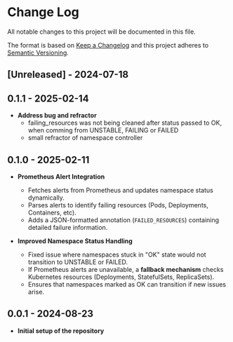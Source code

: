 # Change Log
All notable changes to this project will be documented in this file.
 
The format is based on [Keep a Changelog](http://keepachangelog.com/)
and this project adheres to [Semantic Versioning](http://semver.org/).


## [Unreleased] - 2024-07-18

## 0.1.1 - 2025-02-14

- **Address bug and refractor** 
  - failing_resources was not being cleaned after status passed to OK, when comming from UNSTABLE, FAILING or FAILED
  - small refractor of namespace controller

## 0.1.0 - 2025-02-11

- **Prometheus Alert Integration**  
  - Fetches alerts from Prometheus and updates namespace status dynamically.  
  - Parses alerts to identify failing resources (Pods, Deployments, Containers, etc).  
  - Adds a JSON-formatted annotation (`FAILED_RESOURCES`) containing detailed failure information.  

- **Improved Namespace Status Handling**  
  - Fixed issue where namespaces stuck in "OK" state would not transition to UNSTABLE or FAILED. 
  - If Prometheus alerts are unavailable, a **fallback mechanism** checks Kubernetes resources (Deployments, StatefulSets, ReplicaSets).  
  - Ensures that namespaces marked as OK can transition if new issues arise.   

## 0.0.1 - 2024-08-23

- **Initial setup of the repository**